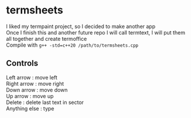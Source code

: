 # termsheets
I liked my termpaint project, so I  decided to make another app<br/>Once I finish this and another future repo I will call termtext, I will put them all together and create termoffice<br/>
Compile with ```g++ -std=c++20 /path/to/termsheets.cpp```
## Controls
Left arrow  :  move left<br/>
Right arrow :  move right<br/>
Down arrow  :  move down<br/>
Up arrow    :  move up<br/>
Delete      :  delete last text in sector<br/>
Anything else : type

